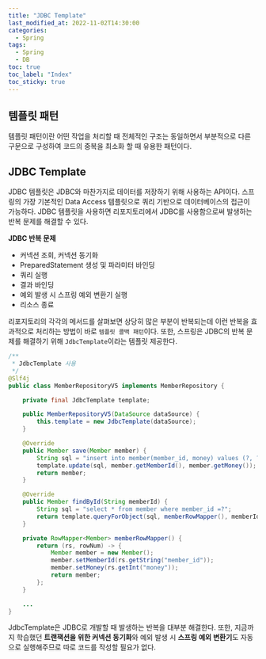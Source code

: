 ```yaml
---
title: "JDBC Template"
last_modified_at: 2022-11-02T14:30:00
categories:
  - Spring
tags:
  - Spring
  - DB
toc: true
toc_label: "Index"
toc_sticky: true
---
```


## 템플릿 패턴

템플릿 패턴이란 어떤 작업을 처리할 때 전체적인 구조는 동일하면서 부분적으로 다른 구문으로 구성하여 코드의 중복을 최소화 할 때 유용한 패턴이다.

## JDBC Template

JDBC 템플릿은 JDBC와 마찬가지로 데이터를 저장하기 위해 사용하는 API이다. 스프링의 가장 기본적인 Data Access 템플릿으로 쿼리 기반으로 데이터베이스의 접근이 가능하다. JDBC 템플릿을 사용하면 리포지토리에서 JDBC를 사용함으로써 발생하는 반복 문제를 해결할 수 있다.

**JDBC 반복 문제**

- 커넥션 조회, 커넥션 동기화
- PreparedStatement 생성 및 파라미터 바인딩
- 쿼리 실행
- 결과 바인딩
- 예외 발생 시 스프링 예외 변환기 실행
- 리소스 종료

리포지토리의 각각의 메서드를 살펴보면 상당히 많은 부분이 반복되는데 이런 반복을 효과적으로 처리하는 방법이 바로 `템플릿 콜백 패턴`이다. 또한, 스프링은 JDBC의 반복 문제를 해결하기 위해 `JdbcTemplate`이라는 템플릿 제공한다.

```java
/**
 * JdbcTemplate 사용
 */
@Slf4j
public class MemberRepositoryV5 implements MemberRepository {

    private final JdbcTemplate template;

    public MemberRepositoryV5(DataSource dataSource) {
        this.template = new JdbcTemplate(dataSource);
    }

    @Override
    public Member save(Member member) {
        String sql = "insert into member(member_id, money) values (?, ?)";
        template.update(sql, member.getMemberId(), member.getMoney());
        return member;
    }

    @Override
    public Member findById(String memberId) {
        String sql = "select * from member where member_id =?";
        return template.queryForObject(sql, memberRowMapper(), memberId);
    }

    private RowMapper<Member> memberRowMapper() {
        return (rs, rowNum) -> {
            Member member = new Member();
            member.setMemberId(rs.getString("member_id"));
            member.setMoney(rs.getInt("money"));
            return member;
        };
    }

    ...
}
```

JdbcTemplate은 JDBC로 개발할 때 발생하는 반복을 대부분 해결한다. 또한, 지금까지 학습했던 **트랜잭션을 위한 커넥션 동기화**와 예외 발생 시 **스프링 예외 변환기**도 자동으로 실행해주므로 따로 코드를 작성할 필요가 없다.